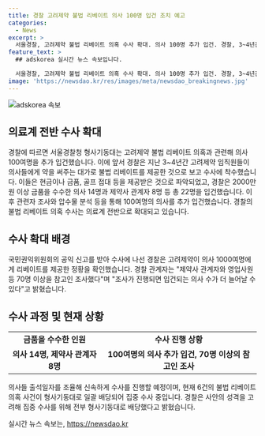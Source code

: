```yaml
---
title: 경찰 고려제약 불법 리베이트 의사 100명 입건 조치 예고
categories:
  - News
excerpt: >
  서울경찰, 고려제약 불법 리베이트 의혹 수사 확대. 의사 100명 추가 입건. 경찰, 3~4년간 약 공급 대가로 리베이트 의심. 1000명 이상에게 현금, 금품, 골프 등 제공 확인. 22명 입건 후 100명 추가 입건 예정. 의료계 전반으로 수사 확대. 6건 수사 중, 전부 형사기동대에서 집중수사 중. 현재 범위와 대상자 확인 중.
feature_text: >
  ## adskorea 실시간 뉴스 속보입니다.

  서울경찰, 고려제약 불법 리베이트 의혹 수사 확대. 의사 100명 추가 입건. 경찰, 3~4년간 약 공급 대가로 리베이트 의심. 1000명 이상에게 현금, 금품, 골프 등 제공 확인. 22명 입건 후 100명 추가 입건 예정. 의료계 전반으로 수사 확대. 6건 수사 중, 전부 형사기동대에서 집중수사 중. 현재 범위와 대상자 확인 중.
image: 'https://newsdao.kr/res/images/meta/newsdao_breakingnews.jpg'
---
```


<p><img src="https://newsdao.kr/res/images/meta/newsdao_breakingnews.jpg" alt="adskorea 속보" /></p>

<h2 data-ke-size="size26">의료계 전반 수사 확대</h2>

<p data-ke-size="size16">경찰에 따르면 서울경찰청 형사기동대는 고려제약 불법 리베이트 의혹과 관련해 의사 100여명을 추가 입건했습니다. 이에 앞서 경찰은 지난 3~4년간 고려제약 임직원들이 의사들에게 약을 써주는 대가로 불법 리베이트를 제공한 것으로 보고 수사에 착수했습니다. 이들은 현금이나 금품, 골프 접대 등을 제공받은 것으로 파악되었고, 경찰은 2000만원 이상 금품을 수수한 의사 14명과 제약사 관계자 8명 등 총 22명을 입건했습니다. 이후 관련자 조사와 압수물 분석 등을 통해 100여명의 의사를 추가 입건했습니다. 경찰의 불법 리베이트 의혹 수사는 의료계 전반으로 확대되고 있습니다.</p>

<h2 data-ke-size="size26">수사 확대 배경</h2>

<p data-ke-size="size16">국민권익위원회의 공익 신고를 받아 수사에 나선 경찰은 고려제약이 의사 1000여명에게 리베이트를 제공한 정황을 확인했습니다. 경찰 관계자는 "제약사 관계자와 영업사원 등 70명 이상을 참고인 조사했다"며 "조사가 진행되면 입건되는 의사 수가 더 늘어날 수 있다"고 밝혔습니다.</p>

<h2 data-ke-size="size26">수사 과정 및 현재 상황</h2>

<table>
  <tr>
    <td style="text-align: center; height: 17px;"><b>금품을 수수한 인원</b></td>
    <td style="text-align: center; height: 17px;"><b>수사 진행 상황</b></td>
  </tr>
  <tr>
    <td style="text-align: center; height: 17px;"><b>의사 14명, 제약사 관계자 8명</b></td>
    <td style="text-align: center; height: 17px;"><b>100여명의 의사 추가 입건, 70명 이상의 참고인 조사</b></td>
  </tr>
</table>

<p data-ke-size="size16">의사들 출석일자를 조율해 신속하게 수사를 진행할 예정이며, 현재 6건의 불법 리베이트 의혹 사건이 형사기동대로 일괄 배당되어 집중 수사 중입니다. 경찰은 사안의 성격을 고려해 집중 수사를 위해 전부 형사기동대로 배당했다고 밝혔습니다.</p>
실시간 뉴스 속보는, <a href="https://newsdao.kr" rel="dofollow">https://newsdao.kr</a>


